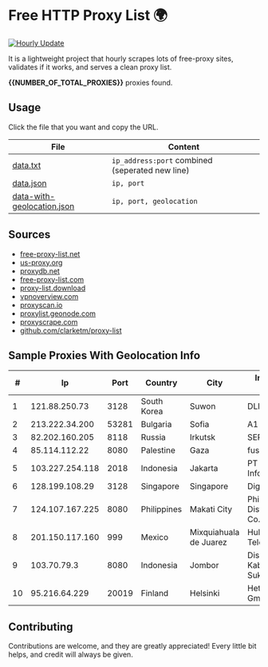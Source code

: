 
# Free HTTP Proxy List 🌍

[![Hourly Update](https://github.com/mertguvencli/http-proxy-list/actions/workflows/main.yml/badge.svg?branch=main)](https://github.com/mertguvencli/http-proxy-list/actions/workflows/main.yml)

It is a lightweight project that hourly scrapes lots of free-proxy sites, validates if it works, and serves a clean proxy list.

**{{NUMBER_OF_TOTAL_PROXIES}}** proxies found.

## Usage

Click the file that you want and copy the URL.

|File|Content|
|----|-------|
|[data.txt](/proxy-list/data.txt)|`ip_address:port` combined (seperated new line)|
|[data.json](/proxy-list/data.json)|`ip, port`|
|[data-with-geolocation.json](/proxy-list/data-with-geolocation.json)|`ip, port, geolocation`|

## Sources

* [free-proxy-list.net](https://free-proxy-list.net)
* [us-proxy.org](https://www.us-proxy.org)
* [proxydb.net](http://proxydb.net)
* [free-proxy-list.com](https://free-proxy-list.com/?page=&port=&type%5B%5D=http&type%5B%5D=https&up_time=0&search=Search)
* [proxy-list.download](https://www.proxy-list.download/HTTP)
* [vpnoverview.com](https://vpnoverview.com/privacy/anonymous-browsing/free-proxy-servers)
* [proxyscan.io](https://www.proxyscan.io)
* [proxylist.geonode.com](https://proxylist.geonode.com/api/proxy-list?limit=300&page=1&sort_by=lastChecked&sort_type=desc&protocols=http,https)
* [proxyscrape.com](https://api.proxyscrape.com/v2/?request=displayproxies&protocol=http&timeout=10000&country=all&ssl=all&anonymity=all)
* [github.com/clarketm/proxy-list](https://raw.githubusercontent.com/clarketm/proxy-list/master/proxy-list-raw.txt)


## Sample Proxies With Geolocation Info

|#|Ip|Port|Country|City|Internet Service Provider|
|-|--|----|-------|----|-------------------------|
|1|121.88.250.73|3128|South Korea|Suwon|DLIVE|
|2|213.222.34.200|53281|Bulgaria|Sofia|A1 Bulgaria EAD|
|3|82.202.160.205|8118|Russia|Irkutsk|SERVER|
|4|85.114.112.22|8080|Palestine|Gaza|fusion services|
|5|103.227.254.118|2018|Indonesia|Jakarta|PT Raja Mitra Informatika|
|6|128.199.108.29|3128|Singapore|Singapore|DigitalOcean, LLC|
|7|124.107.167.225|8080|Philippines|Makati City|Philippine Long Distance Telephone Co.|
|8|201.150.117.160|999|Mexico|Mixquiahuala de Juarez|Hulux Telecomunicaciones|
|9|103.70.79.3|8080|Indonesia|Jombor|Diskominfo Kabupaten Sukoharjo|
|10|95.216.64.229|20019|Finland|Helsinki|Hetzner Online GmbH|



## Contributing

Contributions are welcome, and they are greatly appreciated! Every
little bit helps, and credit will always be given.

